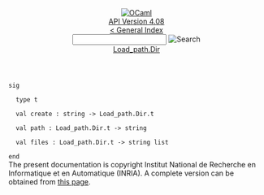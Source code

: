 <!-- ((! set title API !)) ((! set documentation !)) ((! set api !)) ((! set nobreadcrumb !)) -->
<div class="api"><header><nav class="toc brand"><a class="brand" href="https://ocaml.org/"><img src="colour-logo-gray.svg" class="svg" alt="OCaml"></a></nav><nav class="toc"><div class="toc_version"><a href="/docs" id="version-select">API Version 4.08</a></div><a href="index.html">&lt; General Index</a><div class="api_search"><input type="text" name="apisearch" id="api_search" oninput="mySearch(false);" onkeypress="this.oninput();" onclick="this.oninput();" onpaste="this.oninput();">
<img src="search_icon.svg" alt="Search" class="svg" onclick="mySearch(false)"></div>
<div id="search_results"></div><div class="toc_title"><a href="Load_path.Dir.html">Load_path.Dir</a></div><ul></ul></nav></header>
<code class="code"><span class="keyword">sig</span><br>
&nbsp;&nbsp;<span class="keyword">type</span>&nbsp;t<br>
&nbsp;&nbsp;<span class="keyword">val</span>&nbsp;create&nbsp;:&nbsp;string&nbsp;<span class="keywordsign">-&gt;</span>&nbsp;<span class="constructor">Load_path</span>.<span class="constructor">Dir</span>.t<br>
&nbsp;&nbsp;<span class="keyword">val</span>&nbsp;path&nbsp;:&nbsp;<span class="constructor">Load_path</span>.<span class="constructor">Dir</span>.t&nbsp;<span class="keywordsign">-&gt;</span>&nbsp;string<br>
&nbsp;&nbsp;<span class="keyword">val</span>&nbsp;files&nbsp;:&nbsp;<span class="constructor">Load_path</span>.<span class="constructor">Dir</span>.t&nbsp;<span class="keywordsign">-&gt;</span>&nbsp;string&nbsp;list<br>
<span class="keyword">end</span></code>
<div class="copyright">The present documentation is copyright Institut National de Recherche en Informatique et en Automatique (INRIA). A complete version can be obtained from <a href="http://caml.inria.fr/pub/docs/manual-ocaml/">this page</a>.</div></div>